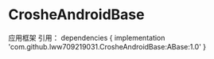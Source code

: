 # CrosheAndroidBase
应用框架
引用：
dependencies {
	        implementation 'com.github.lww709219031.CrosheAndroidBase:ABase:1.0'
	}
